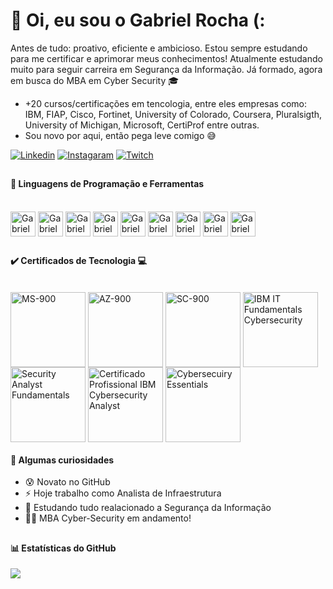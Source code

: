 # 🎲 Oi, eu sou o Gabriel Rocha (:

Antes de tudo: proativo, eficiente e ambicioso. Estou sempre estudando para me certificar e aprimorar meus conhecimentos! Atualmente estudando muito para seguir carreira em Segurança da Informação. Já formado, agora em busca do MBA em Cyber Security 🎓
- +20 cursos/certificações em tencologia, entre eles empresas como: IBM, FIAP, Cisco, Fortinet, University of Colorado, Coursera, Pluralsigth, University of Michigan, Microsoft, CertiProf entre outras.
- Sou novo por aqui, então pega leve comigo 😅

[![Linkedin](https://img.shields.io/badge/LinkedIn-0077B5?style=for-the-badge&logo=linkedin&logoColor=white)](https://www.linkedin.com/in/gabriel-rocha-oliveira)
[![Instagaram](https://img.shields.io/badge/Instagram-E4405F?style=for-the-badge&logo=instagram&logoColor=white)](https://www.instagram.com/bielrochazl)
[![Twitch](https://img.shields.io/badge/Twitch-9146FF?style=for-the-badge&logo=twitch&logoColor=white)](https://www.twitch.tv/bielrisk)

##

#### 🧰 Linguagens de Programação e Ferramentas

<div style="display: inline_block"><br/>
  <img align="center" alt="GabrielAzure" heigth="30" width="40" src="https://cdn.jsdelivr.net/gh/devicons/devicon/icons/azure/azure-original.svg" />
  <img align="center" alt="GabrielCanva" heigth="30" width="40" src="https://cdn.jsdelivr.net/gh/devicons/devicon/icons/canva/canva-original.svg">
  <img align="center" alt="GabrielJira" heigth="30" width="40" src="https://cdn.jsdelivr.net/gh/devicons/devicon/icons/jira/jira-original.svg" />
  <img align="center" alt="GabrielLinux" heigth="30" width="40" src="https://cdn.jsdelivr.net/gh/devicons/devicon/icons/linux/linux-original.svg" />
  <img align="center" alt="GabrielPython" heigth="30" width="40" src="https://cdn.jsdelivr.net/gh/devicons/devicon/icons/python/python-original.svg" />
  <img align="center" alt="GabrielForce" heigth="30" width="40" src="https://cdn.jsdelivr.net/gh/devicons/devicon/icons/salesforce/salesforce-original.svg" />
  <img align="center" alt="GabrielUbuntu" heigth="30" width="40" src="https://cdn.jsdelivr.net/gh/devicons/devicon/icons/ubuntu/ubuntu-plain.svg" />
  <img align="center" alt="GabrielGitHub" heigth="30" width="40" src="https://cdn.jsdelivr.net/gh/devicons/devicon/icons/github/github-original.svg" />
  <img align="center" alt="GabrielBash" heigth="30" width="40"src="https://cdn.jsdelivr.net/gh/devicons/devicon/icons/bash/bash-original.svg" />
                
</div>

##

#### ✔️ Certificados de Tecnologia 💻

<div style="display: inline_block"><br/>
  <img align="center" heigth="100" width="120" alt="MS-900" src="https://images.credly.com/size/340x340/images/0c6d9839-f468-4adc-987d-5cfae4a9ee67/image.png" />
  <img align="center" heigth="100" width="120" alt="AZ-900" src="https://images.credly.com/size/340x340/images/be8fcaeb-c769-4858-b567-ffaaa73ce8cf/image.png" />
  <img align="center" heigth="100" width="120" alt="SC-900" src="https://images.credly.com/size/340x340/images/fc1352af-87fa-4947-ba54-398a0e63322e/security-compliance-and-identity-fundamentals-600x600.png" />
  <img align="center" heigth="100" width="120" alt="IBM IT Fundamentals Cybersecurity" src="https://images.credly.com/size/340x340/images/114ee3e0-902b-45df-b9d0-2f72a16386a8/IT_Fund_for_Cyber_Specialist.png" />
  <img align="center" heigth="100" width="120" alt="Security Analyst Fundamentals" src="https://images.credly.com/size/340x340/images/89fc0e9e-6da5-4146-b277-cd11c313123f/Security_Analyst_Fundamentals_Specialization.png" />
  <img align="center" heigth="100" width="120" alt="Certificado Profissional IBM Cybersecurity Analyst" src="https://images.credly.com/size/340x340/images/a850079a-75bb-41e1-adae-dedfabcf597c/Professional_Certificate_-_IBM_Cybersecurity_Analyst.png" />
  <img align="center" heigth="100" width="120" alt="Cybersecuiry Essentials" src="https://images.credly.com/size/340x340/images/054913b2-e271-49a2-a1a4-9bf1c1f9a404/CyberEssentials.png" />
  
</div>

#### 🧐 Algumas curiosidades
     
- 😰 Novato no GitHub
- ⚡ Hoje trabalho como Analista de Infraestrutura
- 🌱 Estudando tudo realacionado a Segurança da Informação
- 👨‍💻 MBA Cyber-Security em andamento!

##

#### 📊 Estatísticas do GitHub

<picture>
<source 
  srcset="https://github-readme-stats.vercel.app/api?username=anuraghazra&show_icons=true&theme=dark"
  media="(prefers-color-scheme: dark)"
/>
<source
  srcset="https://github-readme-stats.vercel.app/api?username=bielrisk&show_icons=true"
  media="(prefers-color-scheme: light), (prefers-color-scheme: no-preference)"
/>
<img src="https://github-readme-stats.vercel.app/api?username=bielrisk&show_icons=true" />
</picture>
